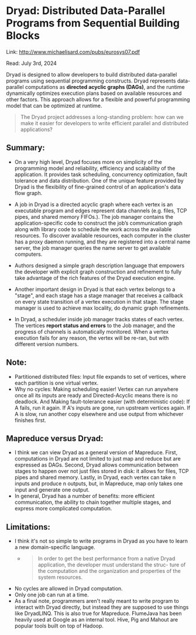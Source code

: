 # Dryad: Distributed Data-Parallel Programs from Sequential Building Blocks

Link: http://www.michaelisard.com/pubs/eurosys07.pdf

Read: July 3rd, 2024

Dryad is designed to allow developers to build distributed data-parallel programs using sequential programming constructs. Dryad represents data-parallel computations as **directed acyclic graphs (DAGs)**, and the runtime dynamically optimizes execution plans based on available resources and other factors. This approach allows for a flexible and powerful programming model that can be optimized at runtime.

> The Dryad project addresses a long-standing problem: how can we make it easier for developers to write efficient parallel and distributed applications?

## Summary:

- On a very high level, Dryad focuses more on simplicity of the programming model and reliability, efficiency and scalability of the application. It provides task scheduling, concurrency optimization, fault tolerance and data distribution. One of the unique feature provided by Dryad is the flexibility of fine-grained control of an application's data flow graph.

- A job in Dryad is a directed acyclic graph where each vertex is an executable program and edges represent data channels (e.g. files, TCP pipes, and shared memory FIFOs.). The job manager contains the application-specific code to construct the job’s communication graph along with library code to schedule the work across the available resources. To discover available resources, each computer in the cluster has a proxy daemon running, and they are registered into a central name server, the job manager queries the name server to get available computers.

- Authors designed a simple graph description language that empowers the developer with explicit graph construction and refinement to fully take advantage of the rich features of the Dryad execution engine.

- Another important design in Dryad is that each vertex belongs to a "stage", and each stage has a stage manager that receives a callback on every state transition of a vertex execution in that stage. The stage manager is used to achieve max locality, do dynamic graph refinements.

- In Dryad, a scheduler inside job manager tracks states of each vertex. The vertices **report status and errors** to the Job manager, and the progress of channels is automatically monitored. When a vertex execution fails for any reason, the vertex will be re-ran, but with different version numbers.

## Note:

- Partitioned distributed files: Input file expands to set of vertices, where each partition is one virtual vertex. 
- Why no cycles: Making scheduling easier! Vertex can run anywhere once all its inputs are ready and Directed-Acyclic means there is no deadlock. And Making fault-tolerance easier (with deterministic code): If A fails, run it again. If A's inputs are gone, run upstream vertices again. If A is slow, run another copy elsewhere and use output from whichever finishes first.

## Mapreduce versus Dryad: 
- I think we can view Dryad as a general version of Mapreduce. First, computations in Dryad are not limited to just map and reduce but are expressed as DAGs. Second, Dryad allows communication between stages to happen over not just files stored in disk: it allows for files, TCP pipes and shared memory. Lastly, in Dryad, each vertex can take n inputs and produce n outputs, but, in Mapreduce, map only takes one input and generate one output.
- In general, Dryad has a number of benefits: more efficient communication, the ability to chain together multiple stages, and express more complicated computation.

## Limitations:

- I think it's not so simple to write programs in Dryad as you have to learn a new domain-specific language. 
  - > In order to get the best performance from a native Dryad application, the developer must understand the struc- ture of the computation and the organization and properties of the system resources.
- No cycles are allowed in Dryad computation. 
- Only one job can run at a time. 
- As a final note, programmers aren't really meant to write program to interact with Dryad directly, but instead they are supposed to use things like DryadLINQ. This is also true for Mapreduce. FlumeJava has been heavily used at Google as an internal tool. Hive, Pig and Mahout are popular tools built on top of Hadoop. 